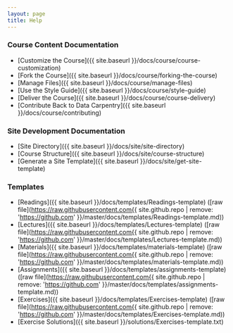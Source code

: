 ```yaml
---
layout: page
title: Help
---
```


### Course Content Documentation

- [Customize the Course]({{ site.baseurl }}/docs/course/course-customization)
- [Fork the Course]({{ site.baseurl }}/docs/course/forking-the-course) 
- [Manage Files]({{ site.baseurl }}/docs/course/manage-files)
- [Use the Style Guide]({{ site.baseurl }}/docs/course/style-guide) 
- [Deliver the Course]({{ site.baseurl }}/docs/course/course-delivery)
- [Contribute Back to Data Carpentry]({{ site.baseurl }}/docs/course/contributing)

### Site Development Documentation

- [Site Directory]({{ site.baseurl }}/docs/site/site-directory)
- [Course Structure]({{ site.baseurl }}/docs/site/course-structure)
- [Generate a Site Template]({{ site.baseurl }}/docs/site/get-site-template)

### Templates

- [Readings]({{ site.baseurl }}/docs/templates/Readings-template) ([raw file](https://raw.githubusercontent.com{{ site.github.repo | remove: 'https://github.com' }}/master/docs/templates/Readings-template.md))
- [Lectures]({{ site.baseurl }}/docs/templates/Lectures-template) ([raw file](https://raw.githubusercontent.com{{ site.github.repo | remove: 'https://github.com' }}/master/docs/templates/Lectures-template.md))
- [Materials]({{ site.baseurl }}/docs/templates/materials-template) ([raw file](https://raw.githubusercontent.com{{ site.github.repo | remove: 'https://github.com' }}/master/docs/templates/materials-template.md))
- [Assignments]({{ site.baseurl }}/docs/templates/assignments-template) ([raw file](https://raw.githubusercontent.com{{ site.github.repo | remove: 'https://github.com' }}/master/docs/templates/assignments-template.md))
- [Exercises]({{ site.baseurl }}/docs/templates/Exercises-template)
([raw file](https://raw.githubusercontent.com{{ site.github.repo | remove: 'https://github.com' }}/master/docs/templates/Exercises-template.md))
- [Exercise Solutions]({{ site.baseurl }}/solutions/Exercises-template.txt)

